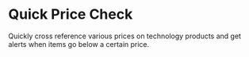 # Quick Price Check

Quickly cross reference various prices on technology products and get alerts when items go below a certain price.
